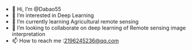 - 👋 Hi, I’m @Dabao55
- 👀 I’m interested in Deep Learning
- 🌱 I’m currently learning Agricultural remote sensing
- 💞️ I’m looking to collaborate on deep learning of Remote sensing image interpretation
- 📫 How to reach me :2196245236@qq.com

<!---
Dabao55/Dabao55 is a ✨ special ✨ repository because its `README.md` (this file) appears on your GitHub profile.
You can click the Preview link to take a look at your changes.
--->
